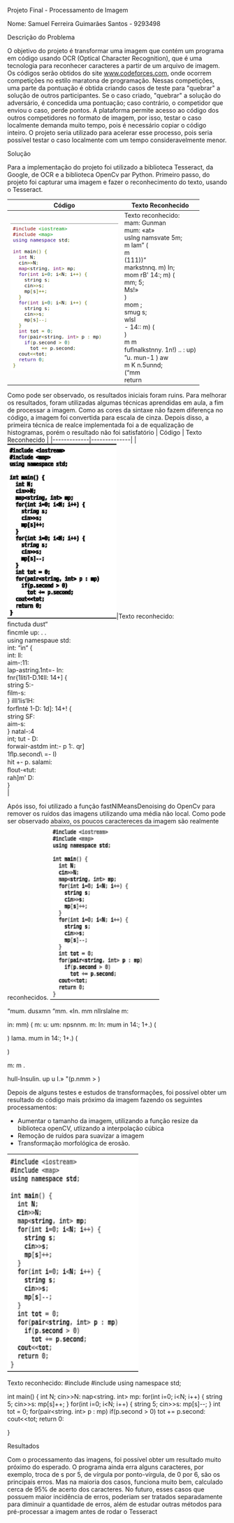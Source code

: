 Projeto Final - Processamento de Imagem

Nome: Samuel Ferreira Guimarães Santos - 9293498

Descrição do Problema

O objetivo do projeto é transformar uma imagem que contém um programa em código usando OCR (Optical Character Recognition), que é uma tecnologia para reconhecer caracteres a partir de um arquivo de imagem. Os códigos serão obtidos do site www.codeforces.com, onde ocorrem competições no estilo maratona de programação. 	Nessas competições, uma parte da pontuação é obtida criando casos de teste para "quebrar" a solução de outros participantes. Se o caso criado, "quebrar" a solução do adversário, é concedida uma pontuação; caso contrário, o competidor que enviou o caso, perde pontos. A plataforma permite acesso ao código dos outros competidores no formato de imagem, por isso, testar o caso localmente demanda muito tempo, pois é necessário copiar o código inteiro. O projeto seria utilizado para acelerar esse processo, pois seria possível testar o caso localmente com um tempo consideravelmente menor.

Solução

Para a implementação do projeto foi utilizado a biblioteca Tesseract, da Google, de OCR e a biblioteca OpenCv par Python.
Primeiro passo, do projeto foi capturar uma imagem e fazer o reconhecimento do texto, usando o Tesseract.

| Código | Texto Reconhecido |
|-------------|--------------|
|<img src="images/sample2.png">|Texto reconhecido:<br>mam: Gunman<br>mum: «at»<br>uslng namsvate 5m;<br>m lam” (<br>m<br>(111))”<br>markstnnq. m) In;<br>mom rB' 14:; m) ( <br> mm; 5; <br>Ms!»<br>)<br>mom ;<br>smug s;<br>wlsl<br>- 14:: m) (<br>)  <br>m m <br>fuﬂnalkstnny. 1n!) .. : up)<br>”u. mun-1 ) aw<br>m K n.5unnd;<br>(“mm <br>return |


 Como pode ser observado, os resultados iniciais foram ruins. Para melhorar os resultados, foram utilizadas algumas técnicas aprendidas em aula, a fim de processar a imagem. 
	Como as cores da sintaxe não fazem diferença no código, a imagem foi convertida para escala de cinza. Depois disso, a primeira técnica de realce implementada foi a de equalização de histogramas, porém o resultado não foi satisfatório
| Código | Texto Reconhecido |
|-------------|--------------|
|<img src="images/equalization.png" width="250px" height="400px">|Texto reconhecido: <br>ﬁnctuda dust“<br>ﬁncmle up: . .<br>using namespaue std:<br>int: “in“ {<br>int: ll:<br>aim-:11:<br>lap-astring.1nt=- In:<br>fnr{1liti1-D.1¢ll: 14+] {<br>string 5:-<br>ﬁlm-s:<br>} illl‘lis‘lH:<br>forﬂnté 1-D: 1d]: 14+! {<br>string SF:<br>aim-s:<br>} natal-:4<br>int; tut - D:<br>forwair-astdm int:- p 1:. qr]<br>1ﬂp.second\ =- I)<br>hit +- p. salami:<br>ﬂout-«tut:<br>rah]m' D:<br>}<br>|

Após isso, foi utilizado a função fastNlMeansDenoising do OpenCv para remover os ruídos das imagens utilizando uma média não local. Como pode ser observado abaixo, os poucos caractereces da imagem são realmente reconhecidos.
  <img src="images/denoising.png" width="250px" height="400px">

<p>
“mum. dusxmn
“mm. «In.
mm nllrslalne m:

in: mm) (
m: u:
um:
npsnnm. m: In:
mum in 14:; 1+.) (

   
 

) lama.
mum in 14:; 1+.) (

)

m: m .

hull-Insulin. up u I.»
"(p.nmm > )
</p>

Depois de alguns testes e estudos de transformações, foi possível obter um resultado do código mais próximo da imagem fazendo os seguintes processamentos:
  - Aumentar o tamanho da imagem, utilizando a função resize da biblioteca openCV, utlizando a interpolação cúbica
  - Remoção de ruídos para suavizar a imagem
  - Transformação morfológica de erosão.
  
  <img src="images_output/sample2.png" width="300px" height="500px">
  <p>
  Texto reconhecido:
  #include <iostream>
#include <map>
using namespace std;

int main() {
int N;
cin>>N:
nap<string. int> mp:
for(int i=0; i<N; i++) {
string 5;
cin>>s:
mp[s]++;
}
for(int i=0; i<N; i++) {
string 5;
cin>>s:
mp[s]--;
}
int tot = 0;
for(pair<string. int> p : mp)
if(p.second > 0)
tot += p.second:
cout<<tot;
return 0:

}
</p>

Resultados

Com o processamento das imagens, foi possível obter um resultado muito próximo do esperado. O programa ainda erra alguns caracteres, por exemplo, troca de s por 5, de vírgula por ponto-vírgula, de 0 por 6, são os principais erros. Mas na maioria dos casos, funciona muito bem, calculado cerca de 95% de acerto dos caracteres.
No futuro, esses casos que possuem maior incidência de erros, poderiam ser tratados separadamente para diminuir a quantidade  de erros, além de estudar outras métodos para pré-processar a imagem antes de rodar o Tesseract

